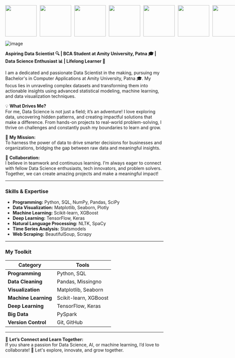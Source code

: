 <div style="display: flex; justify-content: space-between; align-items: center; gap: 10px;">
  <img src="https://i.gifer.com/1kc1.gif" style="width: 100px;">
  <img src="https://i.gifer.com/1kc1.gif" style="width: 100px;">
  <img src="https://i.gifer.com/1kc1.gif" style="width: 100px;">
  <img src="https://i.gifer.com/1kc1.gif" style="width: 100px;">
  <img src="https://i.gifer.com/1kc1.gif" style="width: 100px;">
  <img src="https://i.gifer.com/1kc1.gif" style="width: 100px;">
  <img src="https://i.gifer.com/1kc1.gif" style="width: 100px;">
  <img src="https://i.gifer.com/1kc1.gif" style="width: 100px;">
</div>



![image](https://github.com/user-attachments/assets/3255f5fe-f6ae-4de7-8435-17a0431381c0)

**Aspiring Data Scientist 🔍 | BCA Student at Amity University, Patna 🎓 | Data Science Enthusiast 📊 | Lifelong Learner 🌱**  

I am a dedicated and passionate Data Scientist in the making, pursuing my Bachelor's in Computer Applications at Amity University, Patna 🎓. My focus lies in unraveling complex datasets and transforming them into actionable insights using advanced statistical modeling, machine learning, and data visualization techniques.  

💡 **What Drives Me?**  
For me, Data Science is not just a field; it’s an adventure! I love exploring data, uncovering hidden patterns, and creating impactful solutions that make a difference. From hands-on projects to real-world problem-solving, I thrive on challenges and constantly push my boundaries to learn and grow.  

🚀 **My Mission:**  
To harness the power of data to drive smarter decisions for businesses and organizations, bridging the gap between raw data and meaningful insights.  

🤝 **Collaboration:**  
I believe in teamwork and continuous learning. I’m always eager to connect with fellow Data Science enthusiasts, tech innovators, and problem solvers. Together, we can create amazing projects and make a meaningful impact!  

---

### **Skills & Expertise**  
- **Programming:** Python, SQL, NumPy, Pandas, SciPy  
- **Data Visualization:** Matplotlib, Seaborn, Plotly  
- **Machine Learning:** Scikit-learn, XGBoost  
- **Deep Learning:** TensorFlow, Keras  
- **Natural Language Processing:** NLTK, SpaCy  
- **Time Series Analysis:** Statsmodels  
- **Web Scraping:** BeautifulSoup, Scrapy  

---

### **My Toolkit**  
| **Category**              | **Tools**                        |  
|---------------------------|----------------------------------|  
| **Programming**           | Python, SQL                     |  
| **Data Cleaning**         | Pandas, Missingno               |  
| **Visualization**         | Matplotlib, Seaborn             |  
| **Machine Learning**      | Scikit-learn, XGBoost           |  
| **Deep Learning**         | TensorFlow, Keras               |  
| **Big Data**              | PySpark                         |  
| **Version Control**       | Git, GitHub                     |  

---

🌱 **Let’s Connect and Learn Together:**  
If you share a passion for Data Science, AI, or machine learning, I’d love to collaborate! 🚀 Let's explore, innovate, and grow together.
